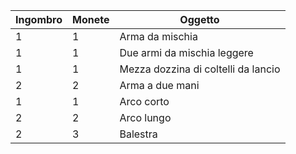 | Ingombro | Monete | Oggetto |
| -------- | ------ | ------- |
| 1 | 1 | Arma da mischia |
| 1 | 1 | Due armi da mischia leggere |
| 1 | 1 | Mezza dozzina di coltelli da lancio |
| 2 | 2 | Arma a due mani |
| 1 | 1 | Arco corto |
| 2 | 2 | Arco lungo |
| 2 | 3 | Balestra |